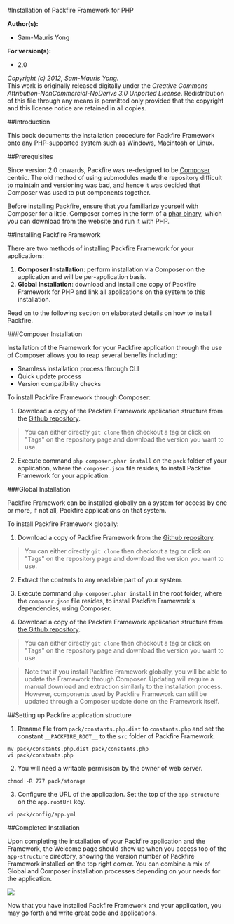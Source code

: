#Installation of Packfire Framework for PHP

**Author(s):**

- Sam-Mauris Yong

**For version(s):**

 - 2.0


*Copyright (c) 2012, Sam-Mauris Yong.*  
This work is originally released digitally under the *Creative Commons Attribution-NonCommercial-NoDerivs 3.0 Unported License*. Redistribution of this file through any means is permitted only provided that the copyright and this license notice are retained in all copies. 

##Introduction

This book documents the installation procedure for Packfire Framework onto any PHP-supported system such as Windows, Macintosh or Linux. 

##Prerequisites

Since version 2.0 onwards, Packfire was re-designed to be [Composer](http://getcomposer.org) centric. The old method of using submodules made the repository difficult to maintain and versioning was bad, and hence it was decided that Composer was used to put components together.

Before installing Packfire, ensure that you familiarize yourself with Composer for a little. Composer comes in the form of a [phar binary](http://php.net/manual/en/intro.phar.php), which you can download from the website and run it with PHP. 

##Installing Packfire Framework

There are two methods of installing Packfire Framework for your applications:

1. **Composer Installation**: perform installation via Composer on the application and will be per-application basis.
2. **Global Installation**: download and install one copy of Packfire Framework for PHP and link all applications on the system to this installation.

Read on to the following section on elaborated details on how to install Packfire.

###Composer Installation

Installation of the Framework for your Packfire application through the use of Composer allows you to reap several benefits including:

- Seamless installation process through CLI
- Quick update process
- Version compatibility checks

To install Packfire Framework through Composer:

1. Download a copy of the Packfire Framework application structure from the [Github repository](https://github.com/packfire/app-structure).
  > You can either directly `git clone` then checkout a tag or click on "Tags" on the repository page and download the version you want to use.

2. Execute command `php composer.phar install` on the `pack` folder of your application, where the `composer.json` file resides, to install Packfire Framework for your application.

###Global Installation

Packfire Framework can be installed globally on a system for access by one or more, if not all, Packfire applications on that system.

To install Packfire Framework globally:

1. Download a copy of Packfire Framework from the [Github repository](https://github.com/packfire/packfire-framework).
  > You can either directly `git clone` then checkout a tag or click on "Tags" on the repository page and download the version you want to use.

2. Extract the contents to any readable part of your system. 

3. Execute command `php composer.phar install` in the root folder, where the `composer.json` file resides, to install Packfire Framework's dependencies, using Composer. 

4. Download a copy of the Packfire Framework application structure from [the Github repository](https://github.com/packfire/app-structure).
  > You can either directly `git clone` then checkout a tag or click on "Tags" on the repository page and download the version you want to use.

> Note that if you install Packfire Framework globally, you will be able to update the Framework through Composer. Updating will require a manual download and extraction similarly to the installation process. However, components used by Packfire Framework can still be updated through a Composer update done on the Framework itself. 


##Setting up Packfire application structure

1. Rename file from `pack/constants.php.dist` to `constants.php` and set the constant `__PACKFIRE_ROOT__` to the `src` folder of Packfire Framework.
```
mv pack/constants.php.dist pack/constants.php
vi pack/constants.php
```

2. You will need a writable permisison by the owner of web server.
```
chmod -R 777 pack/storage
```

3. Configure the URL of the application.
Set the top of the `app-structure` on the `app.rootUrl` key.
```
vi pack/config/app.yml
```


##Completed Installation


Upon completing the installation of your Packfire application and the Framework, the Welcome page should show up when you access top of the `app-structure` directory, showing the version number of Packfire Framework installed on the top right corner. You can combine a mix of Global and Composer installation processes depending on your needs for the application.

![](http://i.imgur.com/CVoxh.png)

Now that you have installed Packfire Framework and your application, you may go forth and write great code and applications.
